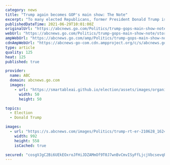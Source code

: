```yaml
---
category: news
title: "Trump again becomes GOP's main show: The Note"
excerpt: "To many elected Republicans, former President Donald Trump is engaged in a sideshow that they'd just as soon ignore, but he's going to keep feeding the news cycle."
publishedDateTime: 2021-06-29T10:01:00Z
originalUrl: "https://abcnews.go.com/Politics/trump-gops-main-show-note/story?id=78540913"
webUrl: "https://abcnews.go.com/Politics/trump-gops-main-show-note/story?id=78540913"
ampWebUrl: "https://abcnews.go.com/amp/Politics/trump-gops-main-show-note/story?id=78540913"
cdnAmpWebUrl: "https://abcnews-go-com.cdn.ampproject.org/c/s/abcnews.go.com/amp/Politics/trump-gops-main-show-note/story?id=78540913"
type: article
quality: 125
heat: 125
published: true

provider:
  name: ABC
  domain: abcnews.go.com
  images:
    - url: "https://smartableai.github.io/election/assets/images/organizations/abcnews.go.com-50x50.jpg"
      width: 50
      height: 50

topics:
  - Election
  - Donald Trump

images:
  - url: "https://s.abcnews.com/images/Politics/trump-rt-er-210628_1624925077210_hpMain_16x9_992.jpg"
    width: 992
    height: 558
    isCached: true

secured: "cosgVJgC2Bi6UEkEOxroJFHiJDZAMmOf9T0J7wnBvCmvISyFfLjcjVbcsevqPnKSW2IDCAUt5/tOR31Vcs7uu0g5PvHhWNj2sQkAZcr1bZ5by+XZZSbLXAc1iHsdkOA8uAclx3DxDdO0c5HvFLNV+hAOS5TXGxjVl6y16irNQPlwUNwUaowX91ri3QOaOpzSNS2WTSb0iBULId2WODh6eHH7LKv9fAYpuhzvv34JPL0X4MLzWwxfxonR4ARbEPotWks4qGTzqwAiRGYJmI/IrBPTIqxgtcH2UOgMemaKUanFo6m0FSGVBVi50qflgkR1HQaIegS4usmcp+/4hmi+XpX1jIZFeUOXkXPS4AfY/gA=;aonCnmkuIY8fPr9gl8f+Ig=="
---
```


